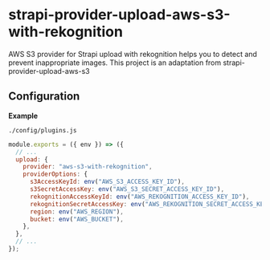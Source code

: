 # strapi-provider-upload-aws-s3-with-rekognition

AWS S3 provider for Strapi upload with rekognition helps you to detect and prevent inappropriate images. This project is an adaptation from strapi-provider-upload-aws-s3

## Configuration

**Example**

`./config/plugins.js`

```js
module.exports = ({ env }) => ({
  // ...
  upload: {
    provider: "aws-s3-with-rekognition",
    providerOptions: {
      s3AccessKeyId: env("AWS_S3_ACCESS_KEY_ID"),
      s3SecretAccessKey: env("AWS_S3_SECRET_ACCESS_KEY_ID"),
      rekognitionAccessKeyId: env("AWS_REKOGNITION_ACCESS_KEY_ID"),
      rekognitionSecretAccessKey: env("AWS_REKOGNITION_SECRET_ACCESS_KEY_ID"),
      region: env("AWS_REGION"),
      bucket: env("AWS_BUCKET"),
    },
  },
  // ...
});
```
